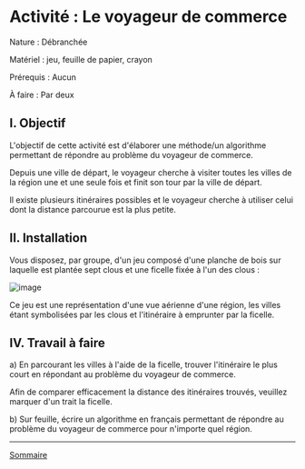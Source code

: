 # Activité : Le voyageur de commerce

Nature : Débranchée

Matériel : jeu, feuille de papier, crayon

Prérequis : Aucun

À faire : Par deux

## I. Objectif

L'objectif de cette activité est d'élaborer une méthode/un algorithme permettant de répondre au problème du voyageur de commerce.

Depuis une ville de départ, le voyageur cherche à visiter toutes les villes de la région une et une seule fois et finit son tour par la ville de départ.

Il existe plusieurs itinéraires possibles et le voyageur cherche à utiliser celui dont la distance parcourue est la plus petite.

## II. Installation

Vous disposez, par groupe, d'un jeu composé d'une planche de bois sur laquelle est plantée sept clous et une ficelle fixée à l'un des clous : 

![image](./img/activite_tsp.png)

Ce jeu est une représentation d'une vue aérienne d'une région, les villes étant symbolisées par les clous et l'itinéraire à emprunter par la ficelle.

## IV. Travail à faire

a) En parcourant les villes à l'aide de la ficelle, trouver l'itinéraire le plus court en répondant au problème du voyageur de commerce.

Afin de comparer efficacement la distance des itinéraires trouvés, veuillez marquer d'un trait la ficelle.

b) Sur feuille, écrire un algorithme en français permettant de répondre au problème du voyageur de commerce pour n'importe quel région.

_______________________

[Sommaire](./../../README.md)
